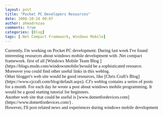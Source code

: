 ```yaml
---
layout: post
title: "Pocket PC Developers Resources"
date: 2008-10-28 00:07
author: ahmadrezaa
comments: true
categories: [Blog]
tags: [.Net Compact Framework, Windows Mobile]
---
```

<p style="font-family:calibri;font-size:11pt;margin:0;">Currently, I'm working on Pocket PC development. During last week I've found interesting resources about windows mobile development with .Net compact framework. first of all [Windows Mobile Team Blog ](https://blogs.msdn.com/windowsmobile/)would be a sophisticated resource. Moreover you could find other useful links in this weblog.
  <p style="font-family:calibri;font-size:11pt;margin:0;">
  <p style="font-family:calibri;font-size:11pt;margin:0;">Other blogger's web site would be good resources, like [Chris Craft's Blog](https://www.cjcraft.com/blog/default.aspx). CJ's weblog contains a series of posts for a month. For each day he wrote a post about windows mobile programming. It would be a good starting tutorial for beginners.
  <p style="font-family:calibri;font-size:11pt;margin:0;">
  <p style="font-family:calibri;font-size:11pt;margin:0;">Another web site that could be useful is [www.dotnetfordevices.com](https://www.dotnetfordevices.com/) .
  <p style="font-family:calibri;font-size:11pt;margin:0;">However, I'll post related news and experiences during windows mobile development

